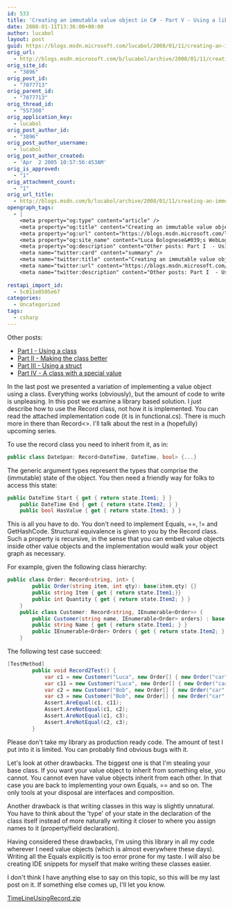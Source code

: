 ```yaml
---
id: 533
title: 'Creating an immutable value object in C# - Part V - Using a library'
date: 2008-01-11T13:36:00+00:00
author: lucabol
layout: post
guid: https://blogs.msdn.microsoft.com/lucabol/2008/01/11/creating-an-immutable-value-object-in-c-part-v-using-a-library/
orig_url:
  - http://blogs.msdn.microsoft.com/b/lucabol/archive/2008/01/11/creating-an-immutable-value-object-in-c-part-v-using-a-library.aspx
orig_site_id:
  - "3896"
orig_post_id:
  - "7077713"
orig_parent_id:
  - "7077713"
orig_thread_id:
  - "557308"
orig_application_key:
  - lucabol
orig_post_author_id:
  - "3896"
orig_post_author_username:
  - lucabol
orig_post_author_created:
  - 'Apr  2 2005 10:57:56:453AM'
orig_is_approved:
  - "1"
orig_attachment_count:
  - "1"
orig_url_title:
  - http://blogs.msdn.com/b/lucabol/archive/2008/01/11/creating-an-immutable-value-object-in-c-part-v-using-a-library.aspx
opengraph_tags:
  - |
    <meta property="og:type" content="article" />
    <meta property="og:title" content="Creating an immutable value object in C#  - Part V  - Using a library" />
    <meta property="og:url" content="https://blogs.msdn.microsoft.com/lucabol/2008/01/11/creating-an-immutable-value-object-in-c-part-v-using-a-library/" />
    <meta property="og:site_name" content="Luca Bolognese&#039;s WebLog" />
    <meta property="og:description" content="Other posts: Part I  - Using a class Part II  - Making the class better Part III  - Using a struct Part IV  - A class with a special value In the last post we presented a variation of implementing a value object using a class. Everything works (obviously), but the amount of code to..." />
    <meta name="twitter:card" content="summary" />
    <meta name="twitter:title" content="Creating an immutable value object in C#  - Part V  - Using a library" />
    <meta name="twitter:url" content="https://blogs.msdn.microsoft.com/lucabol/2008/01/11/creating-an-immutable-value-object-in-c-part-v-using-a-library/" />
    <meta name="twitter:description" content="Other posts: Part I  - Using a class Part II  - Making the class better Part III  - Using a struct Part IV  - A class with a special value In the last post we presented a variation of implementing a value object using a class. Everything works (obviously), but the amount of code to..." />
    
restapi_import_id:
  - 5c011e0505e67
categories:
  - Uncategorized
tags:
  - csharp
---
```

Other posts:

  * [Part I  - Using a class](http://blogs.msdn.com/lucabol/archive/2007/12/03/creating-an-immutable-value-object-in-c-part-i-using-a-class.aspx)
  * [Part II  - Making the class better](http://blogs.msdn.com/lucabol/archive/2007/12/06/creating-an-immutable-value-object-in-c-part-ii-making-the-class-better.aspx)
  * [Part III  - Using a struct](http://blogs.msdn.com/lucabol/archive/2007/12/24/creating-an-immutable-value-object-in-c-part-iii-using-a-struct.aspx)
  * [Part IV  - A class with a special value](http://blogs.msdn.com/lucabol/)

In the last post we presented a variation of implementing a value object using a class. Everything works (obviously), but the amount of code to write is unpleasing. In this post we examine a library based solution. I just describe how to use the Record class, not how it is implemented. You can read the attached implementation code (it is in functional.cs). There is much more in there than Record<>. I'll talk about the rest in a (hopefully) upcoming series.

To use the record class you need to inherit from it, as in:

```csharp
public class DateSpan: Record<DateTime, DateTime, bool> {...}
```

The generic argument types represent the types that comprise the (immutable) state of the object. You then need a friendly way for folks to access this state:

```csharp
public DateTime Start { get { return state.Item1; } }
    public DateTime End { get { return state.Item2; } }
    public bool HasValue { get { return state.Item3; } }
```

This is all you have to do. You don't need to implement Equals, ==, != and GetHashCode. Structural equivalence is given to you by the Record class. Such a property is recursive, in the sense that you can embed value objects inside other value objects and the implementation would walk your object graph as necessary.

For example, given the following class hierarchy:

```csharp
public class Order: Record<string, int> {
        public Order(string item, int qty): base(item,qty) {}
        public string Item { get { return state.Item1;}}
        public int Quantity { get { return state.Item2; } }
    }
    public class Customer: Record<string, IEnumerable<Order>> {
        public Customer(string name, IEnumerable<Order> orders) : base(name, orders) { }
        public string Name { get { return state.Item1; } }
        public IEnumerable<Order> Orders { get { return state.Item2; } }
    }
```

The following test case succeed:

```csharp
[TestMethod]
        public void Record2Test() {
            var c1 = new Customer("Luca", new Order[] { new Order("car",1), new Order("stereo", 3)});
            var c11 = new Customer("Luca", new Order[] { new Order("car", 1), new Order("stereo", 3) });
            var c2 = new Customer("Bob", new Order[] { new Order("car", 1), new Order("stereo", 3) });
            var c3 = new Customer("Bob", new Order[] { new Order("car", 1), new Order("stereo", 2) });
            Assert.AreEqual(c1, c11);
            Assert.AreNotEqual(c1, c2);
            Assert.AreNotEqual(c1, c3);
            Assert.AreNotEqual(c2, c3);
        }
```

Please don't take my library as production ready code. The amount of test I put into it is limited. You can probably find obvious bugs with it. 

Let's look at other drawbacks. The biggest one is that I'm stealing your base class. If you want your value object to inherit from something else, you cannot. You cannot even have value objects inherit from each other. In that case you are back to implementing your own Equals, == and so on. The only tools at your disposal are interfaces and composition.

Another drawback is that writing classes in this way is slightly unnatural. You have to think about the 'type' of your state in the declaration of the class itself instead of more naturally writing it closer to where you assign names to it (property/field declaration).

Having considered these drawbacks, I'm using this library in all my code wherever I need value objects (which is almost everywhere these days). Writing all the Equals explicitly is too error prone for my taste. I will also be creating IDE snippets for myself that make writing these classes easier.

I don't think I have anything else to say on this topic, so this will be my last post on it. If something else comes up, I'll let you know.

[TimeLineUsingRecord.zip](https://msdnshared.blob.core.windows.net/media/MSDNBlogsFS/prod.evol.blogs.msdn.com/CommunityServer.Components.PostAttachments/00/07/07/77/13/TimeLineUsingRecord.zip)
